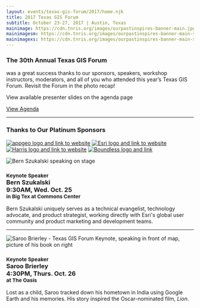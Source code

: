 ```yaml
---
layout: events/texas-gis-forum/2017/home.njk
title: 2017 Texas GIS Forum
subtitle: October 23-27, 2017 | Austin, Texas
mainimage: https://cdn.tnris.org/images/ourpastinspires-banner-main.jpg
mainimagesm: https://cdn.tnris.org/images/ourpastinspires-banner-main-sm.jpg
mainimagexs: https://cdn.tnris.org/images/ourpastinspires-banner-main-sm.jpg
---
```


<div class="row">

<div class="col-sm-5">
<h3>The 30th Annual Texas GIS Forum</h3>
<p class="lead-forum">
  was a great success thanks to our sponsors, speakers, workshop instructors, moderators, and all of you who attended this year’s Texas GIS Forum. Revisit the Forum in the photo recap!
</p>
 <p class="lead-forum">View available presenter slides on the agenda page</p>

 <a class="btn btn-periwinkle btn-lg" href="/texas-gis-forum/2017/agenda"><i class="glyphicon glyphicon-camera"></i> View Agenda</a>
<hr>
<h3>Thanks to Our Platinum Sponsors</h3>
<p>    <a class="welcome-logo" href="http://appgeo.com"><img  alt="appgeo logo and link to website" src="https://cdn.tnris.org/images/appgeo_logo.png"></a>
    <a class="welcome-logo" href="http://www.esri.com"><img   alt="Esri logo and link to website" src="https://cdn.tnris.org/images/esri_where_logo.png"></a>
<br class="hidden-xs">
  <a class="welcome-logo"  href="http://www.harrisgeospatial.com"><img  alt="Harris logo and link to website" src="https://cdn.tnris.org/images/harris_sm.png"></a>
  <a class="welcome-logo" href="http://www.boundlessgeo.com/"><img alt="Boundless logo and link" src="https://cdn.tnris.org/images/boundless_lg.png"></a>
</p>
</div>

<div class="col-sm-7 keynote-welcome-2017">
<img src="https://cdn.tnris.org/images/bern-speaking.jpg" alt="Bern Szukalski speaking on stage">
<h3><small>Keynote Speaker</small><br><strong>Bern Szukalski</strong><br>9:30AM, Wed. Oct. 25<br><small>in Big Tex at Commons Center</small></h3>
<p>Bern Szukalski uniquely serves as a technical evangelist, technology advocate, and product strategist, working directly with Esri's global user community and product marketing and development teams.</p>
<hr class="clearfix">  

<img src="https://cdn.tnris.org/images/saroo-forum-banner.jpg" alt="Saroo Brierley - Texas GIS Forum Keynote, speaking in front of map, picture of his book on right">
<h3><small>Keynote Speaker</small><br><strong>Saroo Brierley</strong><br>4:30PM, Thurs. Oct. 26<br><small>at The Oasis</small></h3>
<p>Lost as a child, Saroo tracked down his hometown in India using Google Earth and his memories. His story inspired the Oscar-nominated film, <em>Lion</em>.</p>


</div>

</div>
